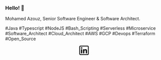 ### Hello! 👋

Mohamed Azouz, Senior Software Engineer & Software Architect. 

#Java #Typescript #NodeJS #Bash_Scripting
#Serverless #Microservice #Software_Architect 
#Cloud_Architect #AWS #GCP #Devops #Terraform
#Open_Source

<p align='center'>
<a href="https://www.linkedin.com/in/mohamedazouz"><img height="30" src="https://github.com/mohamedazouz/mohamedazouz/blob/master/linkedin.png?raw=true"></a>
</p>

<!--
**mohamedazouz/mohamedazouz** is a ✨ _special_ ✨ repository because its `README.md` (this file) appears on your GitHub profile.

Here are some ideas to get you started:


- 🌱 I’m currently learning ...
- 👯 I’m looking to collaborate on ...
- 🤔 I’m looking for help with ...
- 💬 Ask me about ...
- 📫 How to reach me: ...
- 😄 Pronouns: ...
- ⚡ Fun fact: ...
-->

